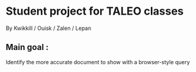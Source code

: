 # Student project for TALEO classes

By Kwikkill / Ouisk / Zalen / Lepan

## Main goal :

Identify the more accurate document to show with a browser-style query
